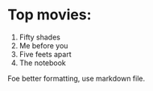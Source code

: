 # Top movies:
1. Fifty shades
2. Me before you
3. Five feets apart
4. The notebook

Foe better formatting, use markdown file.

